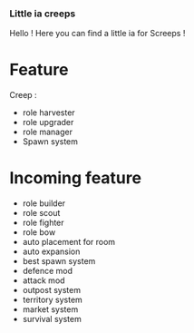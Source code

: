### Little ia creeps

Hello ! Here you can find a little ia for Screeps !

# Feature

Creep :
- role harvester
- role upgrader
- role manager
- Spawn system


# Incoming feature
- role builder
- role scout
- role fighter
- role bow
- auto placement for room
- auto expansion
- best spawn system
- defence mod
- attack mod
- outpost system
- territory system
- market system
- survival system
